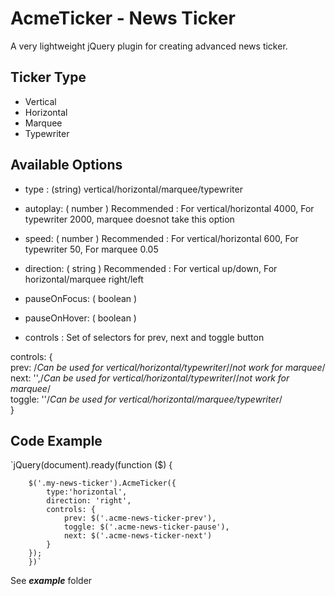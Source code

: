 # AcmeTicker - News Ticker 

A very lightweight jQuery plugin for creating advanced news ticker.


## Ticker Type

 - Vertical
 - Horizontal
 - Marquee
 - Typewriter 

## Available Options

 - type :  (string)
vertical/horizontal/marquee/typewriter

 - autoplay: ( number ) 
Recommended : For vertical/horizontal 4000, For typewriter 2000, marquee doesnot take this option

 - speed: ( number )
Recommended : For vertical/horizontal 600, For typewriter 50, For marquee 0.05

 - direction: ( string )
Recommended : For vertical up/down, For horizontal/marquee right/left

 - pauseOnFocus: ( boolean )

 - pauseOnHover: ( boolean )

 - controls : Set of selectors for prev, next and toggle button
     
controls: {  
       prev: /*Can be used for vertical/horizontal/typewriter*//*not work for marquee*/  
      next: '',/*Can be used for vertical/horizontal/typewriter*//*not work for marquee*/  
      toggle: ''/*Can be used for vertical/horizontal/marquee/typewriter*/  
    }

## Code Example

`jQuery(document).ready(function ($) {  

        $('.my-news-ticker').AcmeTicker({  
            type:'horizontal',
            direction: 'right',
            controls: {  
                prev: $('.acme-news-ticker-prev'),
                toggle: $('.acme-news-ticker-pause'),
                next: $('.acme-news-ticker-next')
            }  
        });  
        })`

See ***example*** folder
